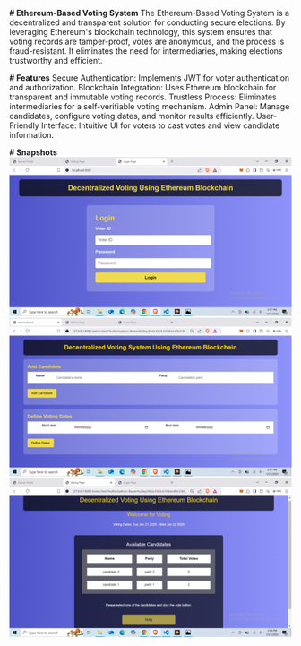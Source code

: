 **# Ethereum-Based Voting System**
The Ethereum-Based Voting System is a decentralized and transparent solution for conducting secure elections. By leveraging Ethereum's blockchain technology, this system ensures that voting records are tamper-proof, votes are anonymous, and the process is fraud-resistant. It eliminates the need for intermediaries, making elections trustworthy and efficient.

**# Features**
Secure Authentication: Implements JWT for voter authentication and authorization.
Blockchain Integration: Uses Ethereum blockchain for transparent and immutable voting records.
Trustless Process: Eliminates intermediaries for a self-verifiable voting mechanism.
Admin Panel: Manage candidates, configure voting dates, and monitor results efficiently.
User-Friendly Interface: Intuitive UI for voters to cast votes and view candidate information.


**# Snapshots**
![Login Page](Decentralized-Voting-System\snapshots\login.png)
![Admin Page](Decentralized-Voting-System\snapshots\admin.png)
![Voter Page](Decentralized-Voting-System\snapshots\voting.png)
